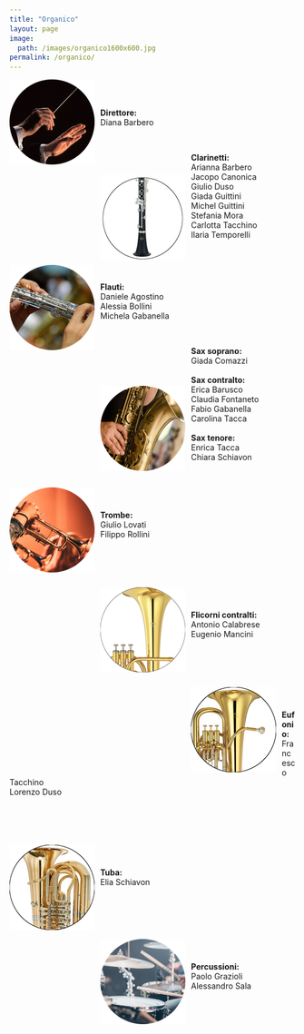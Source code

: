 ```yaml
---
title: "Organico"
layout: page
image:
  path: /images/organico1600x600.jpg
permalink: /organico/
---
```

<img src="/images/conductor150x150.png"
     style="float: left; margin-right: 10px;" />

<p style="padding-top: 50px"><b> Direttore:</b> <br> Diana Barbero  </p>

<br>

<img src="/images/clarinetto150x150.png"
     style="float: left; margin-right: 10px; margin-top: 40px;" />

<p style="padding-left: 160px"><b>Clarinetti:</b><br>
Arianna Barbero <br>
Jacopo Canonica <br>
Giulio Duso <br>
Giada Guittini <br>
Michel Guittini <br>
Stefania Mora <br>
Carlotta Tacchino <br>
Ilaria Temporelli <br></p>

<br>

<img src="/images/flauto150x150.png"
     style="float: left; margin-right: 10px;" />

<p style="padding-top: 30px"><b>Flauti:</b><br>
Daniele Agostino <br>
Alessia Bollini <br>
Michela Gabanella <br></p>

<br>

<img src="/images/sax150x150.png"
     style="float: left; margin-right: 10px; margin-top: 70px;" />

<p style="padding-left: 160px"><b>Sax soprano:</b><br>
Giada Comazzi <br>
<br>
<b>Sax contralto:</b> <br>
Erica Barusco <br>
Claudia Fontaneto <br>
Fabio Gabanella <br>
Carolina Tacca <br>
<br>
<b>Sax tenore:</b><br>
Enrica Tacca <br>
Chiara Schiavon<br></p>

<br>

<img src="/images/tromba150x150.png"
     style="float: left; margin-right: 10px;" />

<p style="padding-top: 40px"><b>Trombe:</b><br>
Giulio Lovati <br>
Filippo Rollini <br></p>

<br>

<img src="/images/flicorno150x150.png"
     style="float: left; margin-right: 10px;  margin-top: 40px;" />

<p style="padding-top: 80px"><b>Flicorni contralti:</b><br>
Antonio Calabrese <br>
Eugenio Mancini <br></p>

<br>

<img src="/images/eufonio150x150.png"
     style="float: left; margin-right: 10px;  margin-top: 40px;" />

<p style="padding-top: 80px"><b>Eufonio:</b><br>
Francesco Tacchino <br>
Lorenzo Duso <br></p>

<br>

<img src="/images/tuba150x150.png"
     style="float: left; margin-right: 10px;  margin-top: 40px;" />

<p style="padding-top: 80px"><b>Tuba:</b><br>
Elia Schiavon <br></p>

<br>
<!-- questo spazio è necessario altrimenti sul cellulare l'ultima entrata non si vede bene per qualche motivo strano-->
<br>

<img src="/images/batteria150x150.png"
     style="float: left; margin-right: 10px;  margin-top: 30px;" />

<p style="padding-top: 70px"><b>Percussioni:</b><br>
Paolo Grazioli <br>
Alessandro Sala <br></p>
